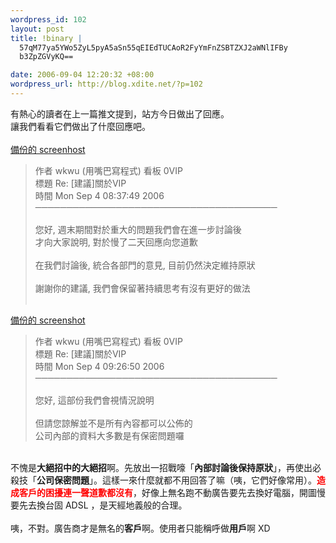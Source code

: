 ```yaml
--- 
wordpress_id: 102
layout: post
title: !binary |
  57qM77ya5YWo5ZyL5pyA5aSn55qEIEdTUCAoR2FyYmFnZSBTZXJ2aWNlIFBy
  b3ZpZGVyKQ==

date: 2006-09-04 12:20:32 +08:00
wordpress_url: http://blog.xdite.net/?p=102
---
```

有熱心的讀者在上一篇推文提到，站方今日做出了回應。<br />讓我們看看它們做出了什麼回應吧。<br /><br /><a href="http://www.flickr.com/photo_zoom.gne?id=233433416&amp;size=o">備份的 screenhost</a><br /><blockquote> 作者  wkwu (用嘴巴寫程式)                                  看板  0VIP<br />標題  Re: [建議]關於VIP<br />時間  Mon Sep  4 08:37:49 2006<br />───────────────────────────────────────<br /><br />您好, 週末期間對於重大的問題我們會在進一步討論後<br />才向大家說明, 對於慢了二天回應向您道歉<br /><br />在我們討論後, 統合各部門的意見, 目前仍然決定維持原狀<br /><br />謝謝你的建議, 我們會保留著持續思考有沒有更好的做法<br /><br /></blockquote><a href="http://www.flickr.com/photo_zoom.gne?id=233433416&amp;size=o">備份的 screenshot</a><br /><blockquote> 作者  wkwu (用嘴巴寫程式)                                  看板  0VIP<br />標題  Re: [建議]關於VIP<br />時間  Mon Sep  4 09:26:50 2006<br />───────────────────────────────────────<br /><br />您好, 這部份我們會視情況說明<br /><br />但請您諒解並不是所有內容都可以公佈的<br />公司內部的資料大多數是有保密問題囉<br /></blockquote><br />不愧是<strong>大絕招中的大絕招</strong>啊。先放出一招戰嚎「<strong>內部討論後保持原狀</strong>」，再使出必殺技「<strong>公司保密問題</strong>」。這樣一來什麼就都不用回答了嘛（咦，它們好像常用）。<font color="#ff0000"><strong><font>造成客戶的困擾連一聲道歉都沒有</font></strong></font>，好像上無名跑不動廣告要先去換好電腦，開圖慢要先去換台固 ADSL ，是天經地義般的合理。<br /><br />咦，不對。廣告商才是無名的<strong>客戶</strong>啊。使用者只能稱呼做<strong>用戶</strong>啊 XD

